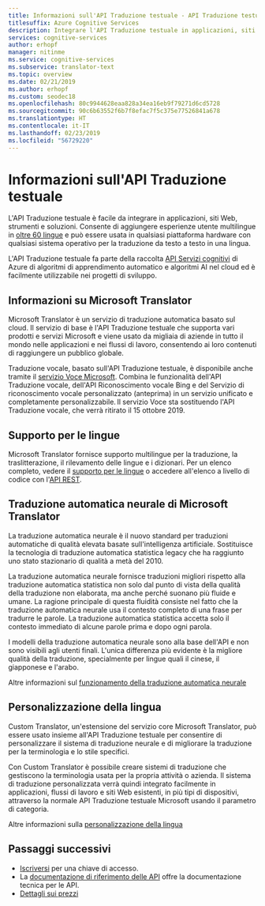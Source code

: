 ```yaml
---
title: Informazioni sull'API Traduzione testuale - API Traduzione testuale
titlesuffix: Azure Cognitive Services
description: Integrare l'API Traduzione testuale in applicazioni, siti Web, strumenti e altre soluzioni per assicurare esperienze utente multilingue.
services: cognitive-services
author: erhopf
manager: nitinme
ms.service: cognitive-services
ms.subservice: translator-text
ms.topic: overview
ms.date: 02/21/2019
ms.author: erhopf
ms.custom: seodec18
ms.openlocfilehash: 80c9944628eaa828a34ea16eb9f79271d6cd5728
ms.sourcegitcommit: 90c6b63552f6b7f8efac7f5c375e77526841a678
ms.translationtype: HT
ms.contentlocale: it-IT
ms.lasthandoff: 02/23/2019
ms.locfileid: "56729220"
---
```

# <a name="what-is-translator-text-api"></a>Informazioni sull'API Traduzione testuale

L'API Traduzione testuale è facile da integrare in applicazioni, siti Web, strumenti e soluzioni. Consente di aggiungere esperienze utente multilingue in [oltre 60 lingue](languages.md) e può essere usata in qualsiasi piattaforma hardware con qualsiasi sistema operativo per la traduzione da testo a testo in una lingua.

L'API Traduzione testuale fa parte della raccolta [API Servizi cognitivi](https://docs.microsoft.com/azure/#pivot=products&panel=ai) di Azure di algoritmi di apprendimento automatico e algoritmi AI nel cloud ed è facilmente utilizzabile nei progetti di sviluppo.

## <a name="about-microsoft-translator"></a>Informazioni su Microsoft Translator

Microsoft Translator è un servizio di traduzione automatica basato sul cloud. Il servizio di base è l'API Traduzione testuale che supporta vari prodotti e servizi Microsoft e viene usato da migliaia di aziende in tutto il mondo nelle applicazioni e nei flussi di lavoro, consentendo ai loro contenuti di raggiungere un pubblico globale.

Traduzione vocale, basato sull'API Traduzione testuale, è disponibile anche tramite il [servizio Voce Microsoft](https://docs.microsoft.com/azure/cognitive-services/speech-service/). Combina le funzionalità dell'API Traduzione vocale, dell'API Riconoscimento vocale Bing e del Servizio di riconoscimento vocale personalizzato (anteprima) in un servizio unificato e completamente personalizzabile. Il servizio Voce sta sostituendo l'API Traduzione vocale, che verrà ritirato il 15 ottobre 2019.

## <a name="language-support"></a>Supporto per le lingue

Microsoft Translator fornisce supporto multilingue per la traduzione, la traslitterazione, il rilevamento delle lingue e i dizionari. Per un elenco completo, vedere il [supporto per le lingue](language-support.md) o accedere all'elenco a livello di codice con l'[API REST](https://docs.microsoft.com/azure/cognitive-services/translator/reference/v3-0-languages).  

## <a name="microsoft-translator-neural-machine-translation"></a>Traduzione automatica neurale di Microsoft Translator

La traduzione automatica neurale è il nuovo standard per traduzioni automatiche di qualità elevata basate sull'intelligenza artificiale. Sostituisce la tecnologia di traduzione automatica statistica legacy che ha raggiunto uno stato stazionario di qualità a metà del 2010.

La traduzione automatica neurale fornisce traduzioni migliori rispetto alla traduzione automatica statistica non solo dal punto di vista della qualità della traduzione non elaborata, ma anche perché suonano più fluide e umane. La ragione principale di questa fluidità consiste nel fatto che la traduzione automatica neurale usa il contesto completo di una frase per tradurre le parole. La traduzione automatica statistica accetta solo il contesto immediato di alcune parole prima e dopo ogni parola.

I modelli della traduzione automatica neurale sono alla base dell'API e non sono visibili agli utenti finali. L'unica differenza più evidente è la migliore qualità della traduzione, specialmente per lingue quali il cinese, il giapponese e l'arabo.

Altre informazioni sul [funzionamento della traduzione automatica neurale](https://www.microsoft.com/en-us/translator/mt.aspx#nnt)

## <a name="language-customization"></a>Personalizzazione della lingua

Custom Translator, un'estensione del servizio core Microsoft Translator, può essere usato insieme all'API Traduzione testuale per consentire di personalizzare il sistema di traduzione neurale e di migliorare la traduzione per la terminologia e lo stile specifici.

Con Custom Translator è possibile creare sistemi di traduzione che gestiscono la terminologia usata per la propria attività o azienda. Il sistema di traduzione personalizzata verrà quindi integrato facilmente in applicazioni, flussi di lavoro e siti Web esistenti, in più tipi di dispositivi, attraverso la normale API Traduzione testuale Microsoft usando il parametro di categoria.

Altre informazioni sulla [personalizzazione della lingua](customization.md)

## <a name="next-steps"></a>Passaggi successivi

- [Iscriversi](translator-text-how-to-signup.md) per una chiave di accesso.
- La [documentazione di riferimento delle API](https://docs.microsoft.com/azure/cognitive-services/Translator/reference/v3-0-reference) offre la documentazione tecnica per le API.
- [Dettagli sui prezzi](https://azure.microsoft.com/pricing/details/cognitive-services/translator-text-api/)
